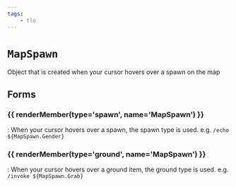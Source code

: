 ```yaml
---
tags:
    - tlo
---
```

# `MapSpawn`

<!--tlo-desc-start-->
Object that is created when your cursor hovers over a spawn on the map
<!--tlo-desc-end-->
## Forms
<!--tlo-forms-start-->
### {{ renderMember(type='spawn', name='MapSpawn') }}
:   When your cursor hovers over a spawn, the spawn type is used. e.g. `/echo ${MapSpawn.Gender}`
### {{ renderMember(type='ground', name='MapSpawn') }}
:   When your cursor hovers over a ground item, the ground type is used. e.g. `/invoke ${MapSpawn.Grab}`
<!--tlo-forms-end-->

<!--tlo-linkrefs-start-->
[spawn]: ../../../reference/data-types/datatype-spawn.md
[ground]: ../../../reference/data-types/datatype-ground.md
<!--tlo-linkrefs-end-->
